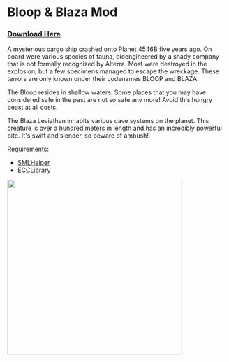 # Bloop & Blaza Mod

### [Download Here](https://github.com/LeeTwentyThree/Lee23-SubnauticaMods/raw/main/Downloads/Socksfor1Monsters.zip)

A mysterious cargo ship crashed onto Planet 4546B five years ago. On board were various species of fauna, bioengineered by a shady company that is not formally recognized by Alterra. Most were destroyed in the explosion, but a few specimens managed to escape the wreckage. These terrors are only known under their codenames BLOOP and BLAZA.

The Bloop resides in shallow waters. Some places that you may have considered safe in the past are not so safe any more! Avoid this hungry beast at all costs.

The Blaza Leviathan inhabits various cave systems on the planet. This creature is over a hundred meters in length and has an incredibly powerful bite. It's swift and slender, so beware of ambush!

Requirements:
- [SMLHelper](https://www.nexusmods.com/subnautica/mods/113)
- [ECCLibrary](https://www.nexusmods.com/subnautica/mods/619)

<div>
  <img src="https://github.com/LeeTwentyThree/Lee23-SubnauticaMods/raw/main/Downloads/Images/Blaza.png" width=400px>
</div>
